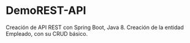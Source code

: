 # DemoREST-API
Creación de API REST con Spring Boot, Java 8.
Creación de la entidad Empleado, con su CRUD básico.
